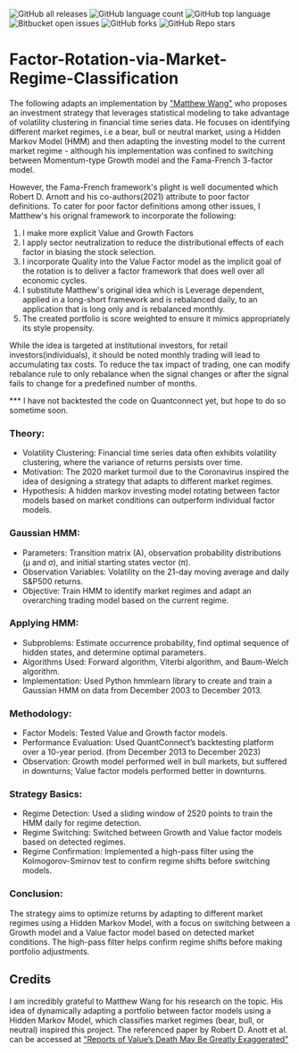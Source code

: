 ![GitHub all releases](https://img.shields.io/github/downloads/KobAmoah/Factor-Rotation-via-Market-Regime-Classification/total)
![GitHub language count](https://img.shields.io/github/languages/count/KobAmoah/Factor-Rotation-via-Market-Regime-Classification) 
![GitHub top language](https://img.shields.io/github/languages/top/KobAmoah/Factor-Rotation-via-Market-Regime-Classification?color=yellow) 
![Bitbucket open issues](https://img.shields.io/bitbucket/issues/KobAmoah/Factor-Rotation-via-Market-Regime-Classification)
![GitHub forks](https://img.shields.io/github/forks/KobAmoah/Factor-Rotation-via-Market-Regime-Classification?style=social)
![GitHub Repo stars](https://img.shields.io/github/stars/KobAmoah/Factor-Rotation-via-Market-Regime-Classification?style=social)

# Factor-Rotation-via-Market-Regime-Classification
The following adapts an implementation by ["Matthew Wang"](https://medium.com/@matthewwang_91639/algorithmic-factor-investing-with-market-regime-classification-6bc2f8c7168b) who proposes an investment strategy that leverages statistical modeling to take advantage of volatility clustering in financial time series data. He focuses on identifying different market regimes, i.e a bear, bull or neutral market, using a Hidden Markov Model (HMM) and then adapting the investing model to the current market regime - although his implementation was confined to switching between Momentum-type Growth model and the Fama-French 3-factor model.

However, the Fama-French framework's plight is well documented which Robert D. Arnott and his co-authors(2021) attribute to poor factor definitions. To cater for poor factor definitions among other issues, I Matthew's his orignal framework to incorporate the following:

1. I  make more explicit Value and Growth Factors
2. I apply sector neutralization to reduce the distributional effects of each factor in biasing the stock selection.
3. I incorporate Quality into the Value Factor model as the implicit goal of the rotation is to deliver a factor framework that does well over all economic cycles.
4. I substitute Matthew's original idea which is Leverage dependent, applied in a long-short framework and is rebalanced daily, to an application that is long only and is rebalanced monthly.
5. The created portfolio is score weighted to ensure it mimics appropriately its style propensity.

While the idea is targeted at institutional investors, for retail investors(individuals), it should be noted monthly trading will lead to accumulating tax costs. To reduce the tax impact of trading, one can modify rebalance rule to only rebalance when the signal changes or after the signal fails to change for a predefined number of months.

*** I have not backtested the code on Quantconnect yet, but hope to do so sometime soon.

### Theory:
- Volatility Clustering: Financial time series data often exhibits volatility clustering, where the variance of returns persists over time.
- Motivation: The 2020 market turmoil due to the Coronavirus inspired the idea of designing a strategy that adapts to different market regimes.
- Hypothesis: A hidden markov investing model rotating between factor models based on market conditions can outperform individual factor models.

### Gaussian HMM:
- Parameters: Transition matrix (A), observation probability distributions (µ and σ), and initial starting states vector (π).
- Observation Variables: Volatility on the 21-day moving average and daily S&P500 returns.
- Objective: Train HMM to identify market regimes and adapt an overarching trading model based on the current regime.

### Applying HMM:
- Subproblems: Estimate occurrence probability, find optimal sequence of hidden states, and determine optimal parameters.
- Algorithms Used: Forward algorithm, Viterbi algorithm, and Baum-Welch algorithm.
- Implementation: Used Python hmmlearn library to create and train a Gaussian HMM on data from December 2003 to December 2013.

### Methodology:
- Factor Models: Tested Value and Growth factor models.
- Performance Evaluation: Used QuantConnect’s backtesting platform over a 10-year period. (from December 2013 to December 2023)
- Observation: Growth model performed well in bull markets, but suffered in downturns; Value factor models performed better in downturns.

### Strategy Basics:
- Regime Detection: Used a sliding window of 2520 points to train the HMM daily for regime detection.
- Regime Switching: Switched between Growth and Value factor models based on detected regimes.
- Regime Confirmation: Implemented a high-pass filter using the Kolmogorov-Smirnov test to confirm regime shifts before switching models.

### Conclusion:
The strategy aims to optimize returns by adapting to different market regimes using a Hidden Markov Model, with a focus on switching between a Growth model and a Value factor model based on detected market conditions. The high-pass filter helps confirm regime shifts before making portfolio adjustments.

## Credits
I am incredibly grateful to Matthew Wang for his research on the topic. His idea of dynamically adapting a portfolio between factor models using a Hidden Markov Model, which classifies market regimes (bear, bull, or neutral) inspired this project. The referenced paper by Robert D. Anott et al. can be accessed at ["Reports of Value’s Death May Be Greatly Exaggerated"](https://www.tandfonline.com/doi/full/10.1080/0015198X.2020.1842704)
